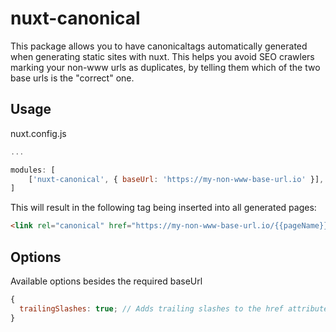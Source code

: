 # nuxt-canonical

This package allows you to have canonicaltags automatically generated when generating static sites with nuxt. This helps you avoid SEO crawlers marking your non-www urls as duplicates, by telling them which of the two base urls is the "correct" one.

## Usage

nuxt.config.js

```javascript
...

modules: [
    ['nuxt-canonical', { baseUrl: 'https://my-non-www-base-url.io' }],
]

```

This will result in the following tag being inserted into all generated pages:

```html
<link rel="canonical" href="https://my-non-www-base-url.io/{{pageName}}" />
```

## Options

Available options besides the required baseUrl

```javascript
{
  trailingSlashes: true; // Adds trailing slashes to the href attribute urls, defaults to true
}
```
